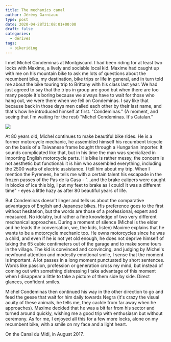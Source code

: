 ```yaml
---
title: The mechanics canal
author: Jérémy Garniaux
type: post
date: 2020-04-28T21:08:01+00:00
draft: false
categories:
  - dérives
tags:
  - bikeriding
---
```


I met Michel Condeminas at Montgiscard. I had been riding for at least two locks with Maxime, a lively and sociable local kid. Maxime had caught up with me on his mountain bike to ask me lots of questions about the recumbent bike, my destination, bike trips or life in general, and in turn told me about the bike touring trip to Brittany with his class last year. We had just agreed to say that the trips in group are good but when there are too many people it's boring because we always have to wait for those who hang out, we were there when we fell on Condeminas. I say like that because back in those days men called each other by their last name, and that's how he introduced himself at first. "Condeminas." (A moment, and seeing that I'm waiting for the rest) "Michel Condeminas. It's Catalan."

![](albums/carnet/canal.jpg)

At 80 years old, Michel continues to make beautiful bike rides. He is a former motorcycle mechanic, he assembled himself his recumbent tricycle on the basis of a Taiwanese frame bought through a Hungarian importer. It sounds complicated like that, but in his time the man was specialized in importing English motorcycle parts. His bike is rather messy, the concern is not aesthetic but functional: it is him who assembled everything, including the 2500 watts of electric assistance. I tell him about my trip. When I mention the Pyrenees, he tells me with a certain talent his escapade in the frozen passes of the Pas de la Casa - "...and the brake calipers were caught in blocks of ice this big, I put my feet to brake as I could! It was a different time" - eyes a little hazy as after 80 beautiful years of life.

But Condeminas doesn't linger and tells us about the comparative advantages of English and Japanese bikes. His preference goes to the first without hesitation, but the words are those of a professional, expert and measured. No idolatry, but rather a fine knowledge of two very different mechanical approaches. During a moment of silence (Michel is the elder and he leads the conversation, we, the kids, listen) Maxime explains that he wants to be a motorcycle mechanic too. He owns motorcycles since he was a child, and even if he is not yet old enough, he does not deprive himself of taking the 65 cubic centimeters out of the garage and to make some tours in the village. The kid is convinced and convincing, and judging by Michel's newfound attention and modestly emotional smile, I sense that the moment is important. A lot passes in a long moment punctuated by short sentences. Words like passion, profession or generation cross my mind, but instead of coming out with something distressing I take advantage of this moment when I disappear a little to take a picture of them side by side. Direct glances, confident smiles.

Michel Condeminas then continued his way in the other direction to go and feed the geese that wait for him daily towards Negra (it's crazy the visual acuity of these animals, he tells me, they cackle from far away when he approaches). Maxime decided that he was a bit far from his sector and turned around quickly, wishing me a good trip with enthusiasm but without ceremony. As for me, I enjoyed all this for a few more locks, alone on my recumbent bike, with a smile on my face and a light heart.

On the Canal du Midi, in August 2017.